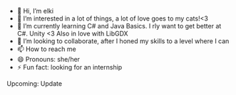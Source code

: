- 👋 Hi, I’m elki
- 👀 I’m interested in a lot of things, a lot of love goes to my cats!<3
- 🌱 I’m currently learning C# and Java Basics. I rly want to get better at C#. Unity <3 Also in love with LibGDX
- 💞️ I’m looking to collaborate, after I honed my skills to a level where I can
- 📫 How to reach me
- 😄 Pronouns: she/her
- ⚡ Fun fact: looking for an internship 

Upcoming: Update
<!---
elki-03/elki-03 is a ✨ special ✨ repository because its `README.md` (this file) appears on your GitHub profile.
You can click the Preview link to take a look at your changes.
--->
